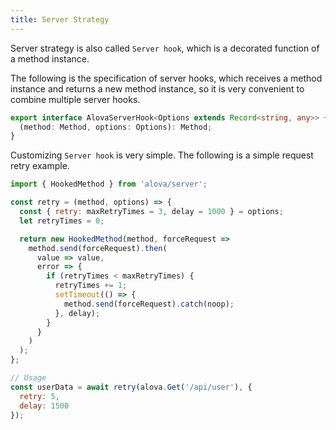 ```yaml
---
title: Server Strategy
---
```


Server strategy is also called `Server hook`, which is a decorated function of a method instance.

The following is the specification of server hooks, which receives a method instance and returns a new method instance, so it is very convenient to combine multiple server hooks.

```ts
export interface AlovaServerHook<Options extends Record<string, any>> {
  (method: Method, options: Options): Method;
}
```

Customizing `Server hook` is very simple. The following is a simple request retry example.

```js
import { HookedMethod } from 'alova/server';

const retry = (method, options) => {
  const { retry: maxRetryTimes = 3, delay = 1000 } = options;
  let retryTimes = 0;

  return new HookedMethod(method, forceRequest =>
    method.send(forceRequest).then(
      value => value,
      error => {
        if (retryTimes < maxRetryTimes) {
          retryTimes += 1;
          setTimeout(() => {
            method.send(forceRequest).catch(noop);
          }, delay);
        }
      }
    )
  );
};

// Usage
const userData = await retry(alova.Get('/api/user'), {
  retry: 5,
  delay: 1500
});
```

